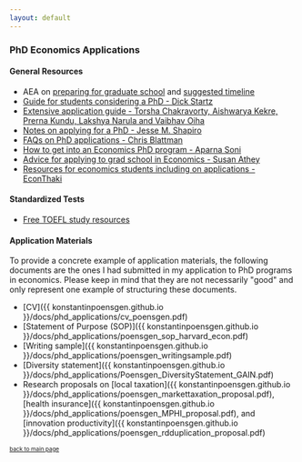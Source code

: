 ```yaml
---
layout: default
---
```


### PhD Economics Applications

#### General Resources

- AEA on [preparing for graduate school](https://www.aeaweb.org/resources/students/grad-prep) and [suggested timeline](https://www.aeaweb.org/resources/students/grad-prep/timeline)
- [Guide for students considering a PhD - Dick Startz](https://econ.ucsb.edu/~startz/A%20Guide%20for%20UCSB%20Undergraduates%20Considering%20a%20PhD%20in%20Economics.pdf)
- [Extensive application guide - Torsha Chakravorty, Aishwarya Kekre, Prerna Kundu, Lakshya Narula and Vaibhav Oiha](https://www.dropbox.com/sh/3kcg3puxw34garw/AABiW6A1VdZ_Ll_hQ2ZFfY8Na?dl=0&preview=Econ_PhD_Guide.pdf)
- [Notes on applying for a PhD - Jesse M. Shapiro](https://scholar.harvard.edu/files/shapiro/files/phdnotes.pdf)
- [FAQs on PhD applications - Chris Blattman](https://chrisblattman.com/blog/2022/03/25/faqs-on-phd-applications/)
- [How to get into an Economics PhD program - Aparna Soni](http://www.aparnagsoni.com/for-prospective-phds-blog/2018/1/11/getting-into-an-econ-phd-program-recommended-reading)
- [Advice for applying to grad school in Economics - Susan Athey](https://gsb-faculty.stanford.edu/susan-athey/professional-advice/)
- [Resources for economics students including on applications - EconThaki](https://econthaki.github.io/recursos/2021/01/05/recursos.html)

#### Standardized Tests
- [Free TOEFL study resources](./pages/free-toefl-prep.html) 

#### Application Materials

To provide a concrete example of application materials, the following documents are the ones I had submitted in my application to PhD programs in economics. Please keep in mind that they are not necessarily "good" and only represent one example of structuring these documents.

- [CV]({{ konstantinpoensgen.github.io }}/docs/phd_applications/cv_poensgen.pdf)
- [Statement of Purpose (SOP)]({{ konstantinpoensgen.github.io }}/docs/phd_applications/poensgen_sop_harvard_econ.pdf)
- [Writing sample]({{ konstantinpoensgen.github.io }}/docs/phd_applications/poensgen_writingsample.pdf)
- [Diversity statement]({{ konstantinpoensgen.github.io }}/docs/phd_applications/Poensgen_DiversityStatement_GAIN.pdf)
- Research proposals on [local taxation]({{ konstantinpoensgen.github.io }}/docs/phd_applications/poensgen_markettaxation_proposal.pdf), [health insurance]({{ konstantinpoensgen.github.io }}/docs/phd_applications/poensgen_MPHI_proposal.pdf), and [innovation productivity]({{ konstantinpoensgen.github.io }}/docs/phd_applications/poensgen_rdduplication_proposal.pdf)

[<font size="1"> back to main page </font>](https://konstantinpoensgen.github.io/)